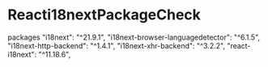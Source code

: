 # Reacti18nextPackageCheck
packages
    "i18next": "^21.9.1",
    "i18next-browser-languagedetector": "^6.1.5",
    "i18next-http-backend": "^1.4.1",
    "i18next-xhr-backend": "^3.2.2",
    "react-i18next": "^11.18.6",
